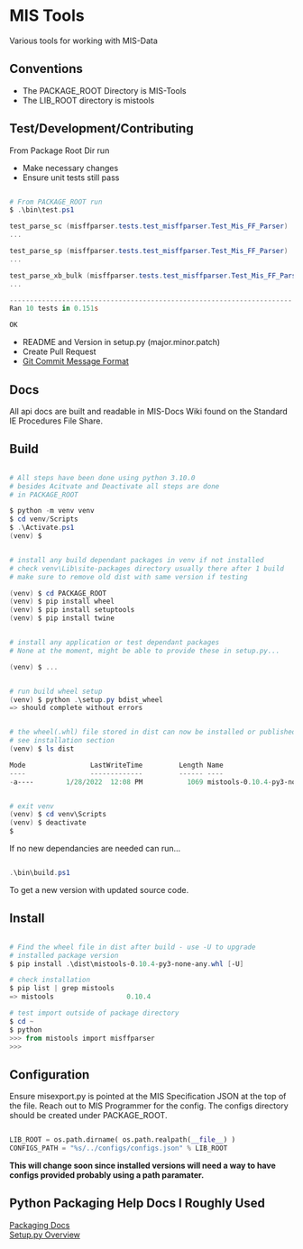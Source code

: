 # MIS Tools

Various tools for working with MIS-Data

## Conventions

* The PACKAGE_ROOT Directory is MIS-Tools
* The LIB_ROOT directory is mistools

## Test/Development/Contributing

 From Package Root Dir run

* Make necessary changes
* Ensure unit tests still pass

```powershell

# From PACKAGE_ROOT run
$ .\bin\test.ps1

test_parse_sc (misffparser.tests.test_misffparser.Test_Mis_FF_Parser) ... ok
...

test_parse_sp (misffparser.tests.test_misffparser.Test_Mis_FF_Parser) ... ok
...

test_parse_xb_bulk (misffparser.tests.test_misffparser.Test_Mis_FF_Parser) ... ok
...

----------------------------------------------------------------------
Ran 10 tests in 0.151s

OK

```

* README and Version in setup.py (major.minor.patch)
* Create Pull Request
* [Git Commit Message Format](https://gist.github.com/robertpainsi/b632364184e70900af4ab688decf6f53)

## Docs

All api docs are built and readable in MIS-Docs Wiki found on the Standard IE Procedures File Share.


## Build

```powershell

# All steps have been done using python 3.10.0
# besides Acitvate and Deactivate all steps are done
# in PACKAGE_ROOT

$ python -m venv venv
$ cd venv/Scripts
$ .\Activate.ps1
(venv) $


# install any build dependant packages in venv if not installed
# check venv\Lib\site-packages directory usually there after 1 build
# make sure to remove old dist with same version if testing

(venv) $ cd PACKAGE_ROOT
(venv) $ pip install wheel
(venv) $ pip install setuptools
(venv) $ pip install twine


# install any application or test dependant packages
# None at the moment, might be able to provide these in setup.py...

(venv) $ ...


# run build wheel setup
(venv) $ python .\setup.py bdist_wheel
=> should complete without errors


# the wheel(.whl) file stored in dist can now be installed or published
# see installation section
(venv) $ ls dist

Mode                LastWriteTime         Length Name
----                -------------         ------ ----
-a----        1/28/2022  12:08 PM           1069 mistools-0.10.4-py3-none-any.whl


# exit venv
(venv) $ cd venv\Scripts
(venv) $ deactivate
$

```

If no new dependancies are needed can run...

```powershell

.\bin\build.ps1

```

To get a new version with updated source code.


## Install

```powershell

# Find the wheel file in dist after build - use -U to upgrade
# installed package version
$ pip install .\dist\mistools-0.10.4-py3-none-any.whl [-U]

# check installation
$ pip list | grep mistools
=> mistools                  0.10.4

# test import outside of package directory
$ cd ~
$ python
>>> from mistools import misffparser
>>>

```

## Configuration

Ensure misexport.py is pointed at the MIS Specification JSON at the top of the file. Reach out to MIS Programmer for the config. The configs directory should be created under PACKAGE_ROOT.

``` python

LIB_ROOT = os.path.dirname( os.path.realpath(__file__) )
CONFIGS_PATH = "%s/../configs/configs.json" % LIB_ROOT

```

**This will change soon since installed versions will need a way to have configs provided probably using a path paramater.**

## Python Packaging Help Docs I Roughly Used
[Packaging Docs](https://medium.com/analytics-vidhya/how-to-create-a-python-library-7d5aea80cc3f)<br>
[Setup.py Overview](https://godatadriven.com/blog/a-practical-guide-to-using-setup-py/)
